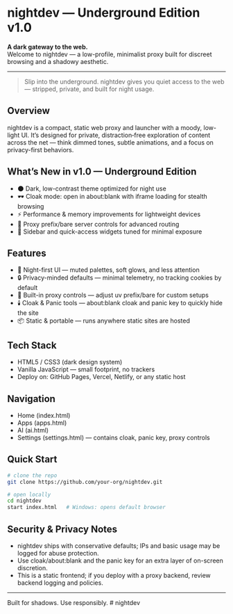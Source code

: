 # nightdev — Underground Edition v1.0

**A dark gateway to the web.**  
Welcome to nightdev — a low-profile, minimalist proxy built for discreet browsing and a shadowy aesthetic.

---

> Slip into the underground. nightdev gives you quiet access to the web — stripped, private, and built for night usage.

## Overview

nightdev is a compact, static web proxy and launcher with a moody, low-light UI. It’s designed for private, distraction‑free exploration of content across the net — think dimmed tones, subtle animations, and a focus on privacy-first behaviors.

## What’s New in v1.0 — Underground Edition

- 🌑 Dark, low-contrast theme optimized for night use  
- 🕶️ Cloak mode: open in about:blank with iframe loading for stealth browsing  
- ⚡ Performance & memory improvements for lightweight devices  
- 🔗 Proxy prefix/bare server controls for advanced routing  
- 🧭 Sidebar and quick-access widgets tuned for minimal exposure

## Features

- 🖤 Night-first UI — muted palettes, soft glows, and less attention  
- 🔒 Privacy-minded defaults — minimal telemetry, no tracking cookies by default  
- 🧭 Built-in proxy controls — adjust uv prefix/bare for custom setups  
- 🕯️ Cloak & Panic tools — about:blank cloak and panic key to quickly hide the site  
- 📦 Static & portable — runs anywhere static sites are hosted

## Tech Stack

- HTML5 / CSS3 (dark design system)  
- Vanilla JavaScript — small footprint, no trackers  
- Deploy on: GitHub Pages, Vercel, Netlify, or any static host

## Navigation

- Home (index.html)  
- Apps (apps.html)  
- AI (ai.html)  
- Settings (settings.html) — contains cloak, panic key, proxy controls

## Quick Start

```bash
# clone the repo
git clone https://github.com/your-org/nightdev.git

# open locally
cd nightdev
start index.html   # Windows: opens default browser
```

## Security & Privacy Notes

- nightdev ships with conservative defaults; IPs and basic usage may be logged for abuse protection.  
- Use cloak/about:blank and the panic key for an extra layer of on-screen discretion.  
- This is a static frontend; if you deploy with a proxy backend, review backend logging and policies.

---

Built for shadows. Use responsibly.
#   n i g h t d e v 
 
 
